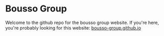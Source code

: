 # Bousso Group

Welcome to the github repo for the bousso group website. If you're here, you're probably looking for this website: [bousso-group.github.io](https://bousso-group.github.io)
